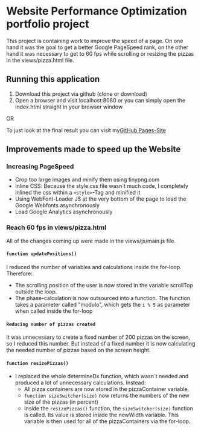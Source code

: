 # Website Performance Optimization portfolio project

This project is containing work to improve the speed of a page. On one hand it was the goal to get a better Google PageSpeed rank, on the other hand it was necessary to get to 60 fps while scrolling or resizing the pizzas in the views/pizza.html file.

## Running this application

1. Download this project via github (clone or download)
2. Open a browser and visit localhost:8080 or you can simply open the index.html straight in your browser window

OR

To just look at the final result you can visit my[GitHub Pages-Site](https://kmarryo.github.io/frontend-nanodegree-mobile-portfolio/)

## Improvements made to speed up the Website

### Increasing PageSpeed
- Crop too large images and minify them using tinypng.com
- Inline CSS: Because the style.css file wasn´t much code, I completely inlined the css within a `<style>`-Tag and minified it
- Using WebFont-Loader JS at the very bottom of the page to load the Google Webfonts asynchronously
- Load Google Analytics asynchronously

### Reach 60 fps in views/pizza.html
All of the changes coming up were made in the views/js/main.js file.
#### `function updatePositions()`
I reduced the number of variables and calculations inside the for-loop. Therefore: 
- The scrolling position of the user is now stored in the variable scrollTop outside the loop.
- The phase-calculation is now outsourced into a function. The function takes a parameter called "modulo", which gets the `i % 5` as parameter when called inside the for-loop
#### `Reducing number of pizzas created`
It was unnecessary to create a fixed number of 200 pizzas on the screen, so I reduced this number. But instead of a fixed number it is now calculating the needed number of pizzas based on the screen height.

#### `function resizePizzas()`
- I replaced the whole determineDx function, which wasn´t needed and produced a lot of unnecessary calculations. Instead:
    - All pizza containers are now stored in the pizzaContainer variable.
    - `function sizeSwitcher(size)` now returns the numbers of the new size of the pizzas (in percent)
    - Inside the `resizePizzas()` function, the `sizeSwitcher(size)` function is called. Its value is stored inside the newWidth variable. This variable is then used for all of the pizzaContainers via the for-loop.